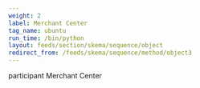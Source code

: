 ```yaml
---
weight: 2
label: Merchant Center
tag_name: ubuntu
run_time: /bin/python
layout: feeds/section/skema/sequence/object
redirect_from: /feeds/skema/sequence/method/object3
---
```

participant Merchant Center
